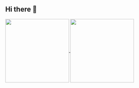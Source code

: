 ## Hi there 👋

<a href="https://github.com/anuraghazra/github-readme-stats">
  <img height=200 align="center" src="github-readme-stats-eta-three-54.vercel.app/api?username=esdotzed" />
</a>
<a href="https://github.com/anuraghazra/convoychat">
  <img height=200 align="center" src="github-readme-stats-eta-three-54.vercel.app/api/top-langs?username=esdotzed&layout=compact&langs_count=8&card_width=320" />
</a>

<!--
**esdotzed/esdotzed** is a ✨ _special_ ✨ repository because its `README.md` (this file) appears on your GitHub profile.

Here are some ideas to get you started:

- 🔭 I’m currently working on ...
- 🌱 I’m currently learning ...
- 👯 I’m looking to collaborate on ...
- 🤔 I’m looking for help with ...
- 💬 Ask me about ...
- 📫 How to reach me: ...
- 😄 Pronouns: ...
- ⚡ Fun fact: ...
-->
